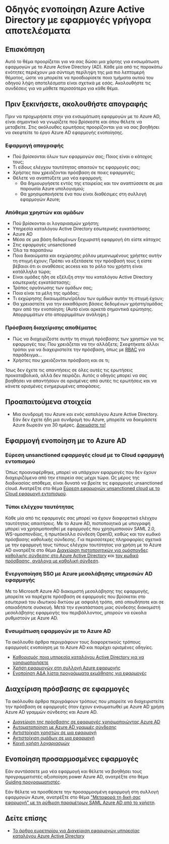 <properties
   pageTitle="Οδηγός ενοποίηση Azure Active Directory με εφαρμογές γρήγορα αποτελέσματα |  Microsoft Azure"
   description="Σε αυτό το άρθρο είναι ένας οδηγός γρήγορα αποτελέσματα για την ενσωμάτωση Azure Active Directory (AD) με τις εφαρμογές εσωτερικής εγκατάστασης και cloud εφαρμογές."
   services="active-directory"
   documentationCenter=""
   authors="ihenkel"
   manager="femila"
   editor=""/>

   <tags
      ms.service="active-directory"
      ms.devlang="na"
      ms.topic="article"
      ms.tgt_pltfrm="na"
      ms.workload="identity"
      ms.date="02/09/2016"
      ms.author="inhenk"/>

# <a name="integrating-azure-active-directory-with-applications-getting-started-guide"></a>Οδηγός ενοποίηση Azure Active Directory με εφαρμογές γρήγορα αποτελέσματα
## <a name="overview"></a>Επισκόπηση
Αυτό το θέμα προορίζεται για να σας δώσει μια χάρτης για ενσωμάτωση εφαρμογών με το Azure Active Directory (AD). Κάθε μία από τις παρακάτω ενότητες περιέχουν μια σύντομη περίληψη της μια πιο λεπτομερή θέματος, ώστε να μπορείτε να προσδιορίσετε ποια τμήματα αυτού του οδηγού λήψη αποτελέσματα είναι σχετικά με εσάς.  Ακολουθήστε τις συνδέσεις για να μάθετε περισσότερα για κάθε θέμα.

## <a name="before-you-begin-take-inventory"></a>Πριν ξεκινήσετε, ακολουθήστε απογραφής
Πριν να προχωρήσετε στην για ενσωμάτωση εφαρμογών με το Azure AD, είναι σημαντικό να γνωρίζετε πού βρίσκεστε και όπου θέλετε να μεταβείτε.  Στις ακόλουθες ερωτήσεις προορίζονται για να σας βοηθήσει να σκεφτείτε το έργο Azure AD εφαρμογής ενοποίησης.

### <a name="application-inventory"></a>Εφαρμογή απογραφής
- Πού βρίσκονται όλων των εφαρμογών σας; Ποιος είναι ο κάτοχος τους;
- Τι είδους ελέγχου ταυτότητας απαιτούν τις εφαρμογές σας;
- Χρήστες που χρειάζονται πρόσβαση σε ποιες εφαρμογές;
- Θέλετε να αναπτύξετε μια νέα εφαρμογή;
  - Θα δημιουργήσετε εντός της εταιρείας και τον αναπτύσσετε σε μια παρουσία Azure υπολογισμού;
  - Θα χρησιμοποιήσετε ένα που είναι διαθέσιμες στη συλλογή εφαρμογών Azure;

### <a name="user-and-group-inventory"></a>Απόθεμα χρηστών και ομάδων
- Πού βρίσκονται οι λογαριασμών χρήστη;
 - Υπηρεσία καταλόγου Active Directory εσωτερικής εγκατάστασης
 - Azure AD
 - Μέσα σε μια βάση δεδομένων ξεχωριστή εφαρμογή ότι είστε κάτοχος
 - Στις εφαρμογές unsanctioned
 - Όλα τα παραπάνω
- Ποια δικαιώματα και εκχώρησης ρόλου μεμονωμένους χρήστες αυτήν τη στιγμή έχουν; Πρέπει να εξετάσετε την πρόσβασή τους ή είστε βέβαιοι ότι οι αναθέσεις access και το ρόλο του χρήστη είναι κατάλληλα τώρα;
- Είναι ομάδες ήδη σε εξέλιξη στην του καταλόγου Active Directory εσωτερικής εγκατάστασης;
 - Τρόπος οργάνωσης των ομάδων σας;
 - Ποια είναι τα μέλη της ομάδας;
 - Τι εκχώρησης δικαιωμάτων/ρόλου των ομάδων αυτήν τη στιγμή έχουν;
- Θα χρειαστείτε για την εκκαθάριση βάσεις δεδομένων χρήστη/ομάδας πριν από την ενοποίηση;  (Αυτό είναι αρκετά σημαντικά ερώτησης. Απορριμμάτων στο απορριμμάτων ανάληψη.)

### <a name="access-management-inventory"></a>Πρόσβαση διαχείρισης αποθέματος
- Πώς να διαχειρίζεστε αυτήν τη στιγμή πρόσβασης των χρηστών για τις εφαρμογές του; Που χρειάζεται να την αλλάξετε;  Σκεφτήκατε άλλοι τρόποι για να διαχειριστείτε την πρόσβαση, όπως με [RBAC](role-based-access-control-configure.md) για παράδειγμα...
- Χρήστες που χρειάζονται πρόσβαση και σε τι;

Ίσως δεν έχετε τις απαντήσεις σε όλες αυτές τις ερωτήσεις προκαταβολικά, αλλά δεν πειράζει.  Αυτός ο οδηγός μπορεί να σας βοηθήσει να απαντήσουν σε ορισμένες από αυτές τις ερωτήσεις και να κάνετε ορισμένες ενημερωμένες αποφάσεις.

## <a name="prerequisites"></a>Προαπαιτούμενα στοιχεία
- Μια συνδρομή του Azure και ενός καταλόγου Azure Active Directory.  Εάν δεν έχετε ήδη μια συνδρομή του Azure, μπορείτε να δοκιμάσετε Azure δωρεάν για 30 ημέρες. [Δοκιμάστε το!](https://azure.microsoft.com/trial/get-started-active-directory/)

## <a name="application-integration-with-azure-ad"></a>Εφαρμογή ενοποίηση με το Azure AD
### <a name="finding-unsanctioned-cloud-applications-with-cloud-app-discovery"></a>Εύρεση unsanctioned εφαρμογές cloud με το Cloud εφαρμογή εντοπισμού
Όπως προαναφέρθηκε, μπορεί να υπάρχουν εφαρμογές που δεν έχουν διαχειριζόμενο από την εταιρεία σας μέχρι τώρα.  Ως μέρος της διαδικασίας απόθεμα, είναι δυνατό να βρείτε τις εφαρμογές unsanctioned cloud. Ανατρέξτε στο θέμα [Εύρεση εφαρμογών unsanctioned cloud με το Cloud εφαρμογή εντοπισμού](active-directory-cloudappdiscovery-whatis.md).

### <a name="authentication-types"></a>Τύποι ελέγχου ταυτότητας
Κάθε μία από τις εφαρμογές σας μπορεί να έχουν διαφορετικό ελέγχου ταυτότητας απαιτήσεις. Με το Azure AD, πιστοποιητικά με υπογραφή μπορεί να χρησιμοποιηθεί με εφαρμογές που χρησιμοποιούν SAML 2.0, WS-ομοσπονδίας, ή πρωτόκολλα σύνδεση OpenID, καθώς και τον κωδικό πρόσβασης καθολικής σύνδεσης. Για περισσότερες πληροφορίες σχετικά με την εφαρμογή τους τύπους ελέγχου ταυτότητας για χρήση με το Azure AD ανατρέξτε στο θέμα [Διαχείριση πιστοποιητικών για ομόσπονδες καθολικής σύνδεσης στο Azure Active Directory](active-directory-sso-certs.md) και [τον κωδικό πρόσβασης, ανάλογα με καθολική σύνδεση](active-directory-appssoaccess-whatis.md).

### <a name="enabling-sso-with-azure-ad-app-proxy"></a>Ενεργοποίηση SSO με Azure μεσολάβησης υπηρεσιών AD εφαρμογής
Με το Microsoft Azure AD διακομιστή μεσολάβησης της εφαρμογής, μπορείτε να παρέχετε πρόσβαση σε εφαρμογές που βρίσκεται στο εσωτερικό του ιδιωτικού δικτύου με ασφαλή τρόπο, από οπουδήποτε και σε οποιαδήποτε συσκευή. Μετά την εγκατάσταση μιας σύνδεσης διακομιστή μεσολάβησης εφαρμογής του περιβάλλοντος, μπορούν να εύκολα ρυθμιστούν με Azure AD.

### <a name="integrating-applications-with-azure-ad"></a>Ενσωμάτωση εφαρμογών με το Azure AD
Τα ακόλουθα άρθρα περιγράφουν τους διαφορετικούς τρόπους εφαρμογές ενοποίηση με το Azure AD και παρέχει ορισμένες οδηγίες.

- [Καθορισμός ποια υπηρεσία καταλόγου Active Directory για να χρησιμοποιήσετε](active-directory-administer.md)
- [Χρήση εφαρμογών στη συλλογή Azure εφαρμογής](active-directory-appssoaccess-whatis.md)
- [Ενοποίηση ΑΔΑ λίστα προγράμματα εκμάθησης για εφαρμογές](active-directory-saas-tutorial-list.md)

## <a name="managing-access-to-applications"></a>Διαχείριση πρόσβασης σε εφαρμογές
Τα ακόλουθα άρθρα περιγράφουν τρόπους που μπορείτε να διαχειριστείτε την πρόσβαση σε εφαρμογές όταν έχουν ενσωματωθεί με Azure AD χρήση Azure AD γραμμών σύνδεσης και Azure AD.

- [Διαχείριση της πρόσβασης σε εφαρμογές χρησιμοποιώντας Azure AD](active-directory-managing-access-to-apps.md)
- [Αυτοματοποίηση με Azure AD γραμμές σύνδεσης](active-directory-saas-app-provisioning.md)
- [Αντιστοίχιση χρηστών σε μια εφαρμογή](active-directory-applications-guiding-developers-assigning-users.md)
- [Αντιστοίχιση ομάδων σε μια εφαρμογή](active-directory-applications-guiding-developers-assigning-groups.md)
- [Κοινή χρήση λογαριασμών](active-directory-sharing-accounts.md)

## <a name="integrating-custom-applications"></a>Ενοποίηση προσαρμοσμένες εφαρμογές
Εάν συντάσσετε μια νέα εφαρμογή και θέλετε να βοηθήσει τους προγραμματιστές αξιοποίηση power Azure AD, ανατρέξτε στο θέμα [Guiding προγραμματιστές](active-directory-applications-guiding-developers-for-lob-applications.md).

Εάν θέλετε να προσθέσετε την προσαρμοσμένη εφαρμογή στη συλλογή εφαρμογών Azure, ανατρέξτε στο θέμα ["Μεταφορά τη δική σας εφαρμογή" με τη ρύθμιση παραμέτρων SAML Azure AD από το χρήστη](http://blogs.technet.com/b/ad/archive/2015/06/17/bring-your-own-app-with-azure-ad-self-service-saml-configuration-gt-now-in-preview.aspx).

## <a name="see-also"></a>Δείτε επίσης

- [Το άρθρο ευρετηρίου για Διαχείριση εφαρμογών υπηρεσίας καταλόγου Azure Active Directory](active-directory-apps-index.md)
